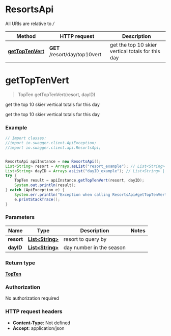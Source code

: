 # ResortsApi

All URIs are relative to */*

Method | HTTP request | Description
------------- | ------------- | -------------
[**getTopTenVert**](ResortsApi.md#getTopTenVert) | **GET** /resort/day/top10vert | get the top 10 skier vertical totals for this day

<a name="getTopTenVert"></a>
# **getTopTenVert**
> TopTen getTopTenVert(resort, dayID)

get the top 10 skier vertical totals for this day

get the top 10 skier vertical totals for this day

### Example
```java
// Import classes:
//import io.swagger.client.ApiException;
//import io.swagger.client.api.ResortsApi;


ResortsApi apiInstance = new ResortsApi();
List<String> resort = Arrays.asList("resort_example"); // List<String> | resort to query by
List<String> dayID = Arrays.asList("dayID_example"); // List<String> | day number in the season
try {
    TopTen result = apiInstance.getTopTenVert(resort, dayID);
    System.out.println(result);
} catch (ApiException e) {
    System.err.println("Exception when calling ResortsApi#getTopTenVert");
    e.printStackTrace();
}
```

### Parameters

Name | Type | Description  | Notes
------------- | ------------- | ------------- | -------------
 **resort** | [**List&lt;String&gt;**](String.md)| resort to query by |
 **dayID** | [**List&lt;String&gt;**](String.md)| day number in the season |

### Return type

[**TopTen**](TopTen.md)

### Authorization

No authorization required

### HTTP request headers

 - **Content-Type**: Not defined
 - **Accept**: application/json

